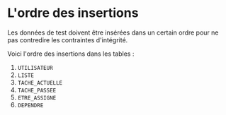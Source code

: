 # L'ordre des insertions

Les données de test doivent être insérées dans un certain ordre pour ne pas contredire les contraintes d'intégrité.

Voici l'ordre des insertions dans les tables :

1. `UTILISATEUR`
1. `LISTE`
1. `TACHE_ACTUELLE`
1. `TACHE_PASSEE`
1. `ETRE_ASSIGNE`
1. `DEPENDRE`
